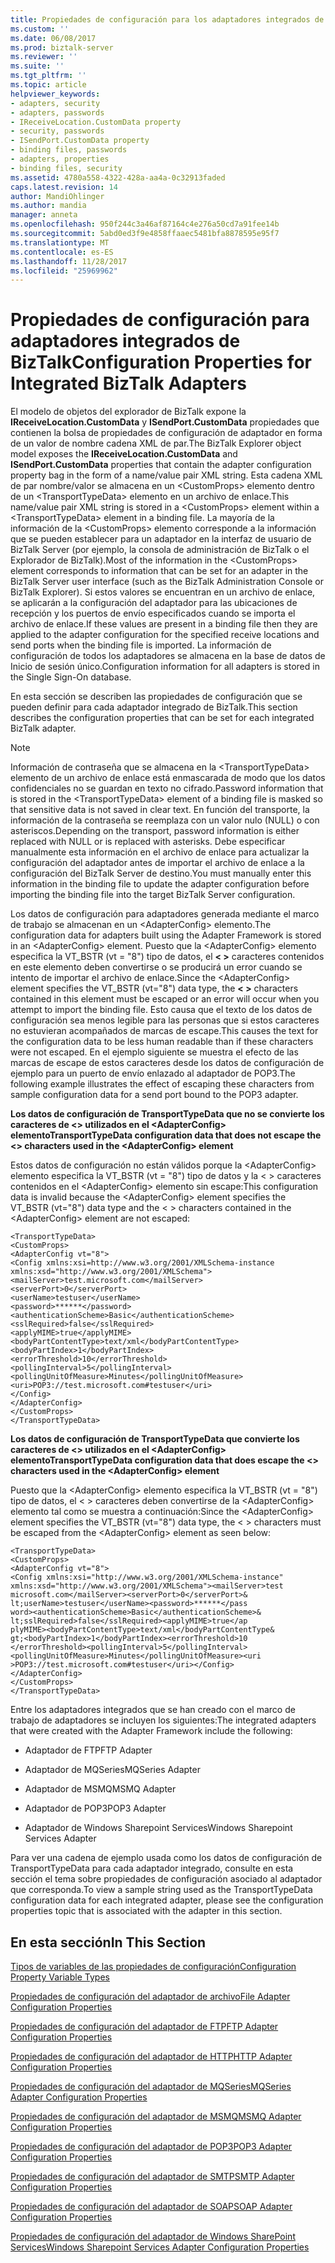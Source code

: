 ```yaml
---
title: Propiedades de configuración para los adaptadores integrados de BizTalk | Documentos de Microsoft
ms.custom: ''
ms.date: 06/08/2017
ms.prod: biztalk-server
ms.reviewer: ''
ms.suite: ''
ms.tgt_pltfrm: ''
ms.topic: article
helpviewer_keywords:
- adapters, security
- adapters, passwords
- IReceiveLocation.CustomData property
- security, passwords
- ISendPort.CustomData property
- binding files, passwords
- adapters, properties
- binding files, security
ms.assetid: 4780a558-4322-428a-aa4a-0c32913faded
caps.latest.revision: 14
author: MandiOhlinger
ms.author: mandia
manager: anneta
ms.openlocfilehash: 950f244c3a46af87164c4e276a50cd7a91fee14b
ms.sourcegitcommit: 5abd0ed3f9e4858ffaaec5481bfa8878595e95f7
ms.translationtype: MT
ms.contentlocale: es-ES
ms.lasthandoff: 11/28/2017
ms.locfileid: "25969962"
---
```

# <a name="configuration-properties-for-integrated-biztalk-adapters"></a><span data-ttu-id="c828c-102">Propiedades de configuración para adaptadores integrados de BizTalk</span><span class="sxs-lookup"><span data-stu-id="c828c-102">Configuration Properties for Integrated BizTalk Adapters</span></span>
<span data-ttu-id="c828c-103">El modelo de objetos del explorador de BizTalk expone la **IReceiveLocation.CustomData** y **ISendPort.CustomData** propiedades que contienen la bolsa de propiedades de configuración de adaptador en forma de un valor de nombre cadena XML de par.</span><span class="sxs-lookup"><span data-stu-id="c828c-103">The BizTalk Explorer object model exposes the **IReceiveLocation.CustomData** and **ISendPort.CustomData** properties that contain the adapter configuration property bag in the form of a name/value pair XML string.</span></span> <span data-ttu-id="c828c-104">Esta cadena XML de par nombre/valor se almacena en un \<CustomProps\> elemento dentro de un \<TransportTypeData\> elemento en un archivo de enlace.</span><span class="sxs-lookup"><span data-stu-id="c828c-104">This name/value pair XML string is stored in a \<CustomProps\> element within a \<TransportTypeData\> element in a binding file.</span></span> <span data-ttu-id="c828c-105">La mayoría de la información de la \<CustomProps\> elemento corresponde a la información que se pueden establecer para un adaptador en la interfaz de usuario de BizTalk Server (por ejemplo, la consola de administración de BizTalk o el Explorador de BizTalk).</span><span class="sxs-lookup"><span data-stu-id="c828c-105">Most of the information in the \<CustomProps\> element corresponds to information that can be set for an adapter in the BizTalk Server user interface (such as the BizTalk Administration Console or BizTalk Explorer).</span></span> <span data-ttu-id="c828c-106">Si estos valores se encuentran en un archivo de enlace, se aplicarán a la configuración del adaptador para las ubicaciones de recepción y los puertos de envío especificados cuando se importa el archivo de enlace.</span><span class="sxs-lookup"><span data-stu-id="c828c-106">If these values are present in a binding file then they are applied to the adapter configuration for the specified receive locations and send ports when the binding file is imported.</span></span> <span data-ttu-id="c828c-107">La información de configuración de todos los adaptadores se almacena en la base de datos de Inicio de sesión único.</span><span class="sxs-lookup"><span data-stu-id="c828c-107">Configuration information for all adapters is stored in the Single Sign-On database.</span></span>  
  
 <span data-ttu-id="c828c-108">En esta sección se describen las propiedades de configuración que se pueden definir para cada adaptador integrado de BizTalk.</span><span class="sxs-lookup"><span data-stu-id="c828c-108">This section describes the configuration properties that can be set for each integrated BizTalk adapter.</span></span>  
  
> [!NOTE]
>  <span data-ttu-id="c828c-109">Información de contraseña que se almacena en la \<TransportTypeData\> elemento de un archivo de enlace está enmascarada de modo que los datos confidenciales no se guardan en texto no cifrado.</span><span class="sxs-lookup"><span data-stu-id="c828c-109">Password information that is stored in the \<TransportTypeData\> element of a binding file is masked so that sensitive data is not saved in clear text.</span></span> <span data-ttu-id="c828c-110">En función del transporte, la información de la contraseña se reemplaza con un valor nulo (NULL) o con asteriscos.</span><span class="sxs-lookup"><span data-stu-id="c828c-110">Depending on the transport, password information is either replaced with NULL or is replaced with asterisks.</span></span> <span data-ttu-id="c828c-111">Debe especificar manualmente esta información en el archivo de enlace para actualizar la configuración del adaptador antes de importar el archivo de enlace a la configuración del BizTalk Server de destino.</span><span class="sxs-lookup"><span data-stu-id="c828c-111">You must manually enter this information in the binding file to update the adapter configuration before importing the binding file into the target BizTalk Server configuration.</span></span>  
  
 <span data-ttu-id="c828c-112">Los datos de configuración para adaptadores generada mediante el marco de trabajo se almacenan en un \<AdapterConfig\> elemento.</span><span class="sxs-lookup"><span data-stu-id="c828c-112">The configuration data for adapters built using the Adapter Framework is stored in an \<AdapterConfig\> element.</span></span> <span data-ttu-id="c828c-113">Puesto que la \<AdapterConfig\> elemento especifica la VT_BSTR (vt = "8") tipo de datos, el  **\< \>**  caracteres contenidos en este elemento deben convertirse o se producirá un error cuando se intento de importar el archivo de enlace.</span><span class="sxs-lookup"><span data-stu-id="c828c-113">Since the \<AdapterConfig\> element specifies the VT_BSTR (vt="8") data type, the **\< \>** characters contained in this element must be escaped or an error will occur when you attempt to import the binding file.</span></span> <span data-ttu-id="c828c-114">Esto causa que el texto de los datos de configuración sea menos legible para las personas que si estos caracteres no estuvieran acompañados de marcas de escape.</span><span class="sxs-lookup"><span data-stu-id="c828c-114">This causes the text for the configuration data to be less human readable than if these characters were not escaped.</span></span> <span data-ttu-id="c828c-115">En el ejemplo siguiente se muestra el efecto de las marcas de escape de estos caracteres desde los datos de configuración de ejemplo para un puerto de envío enlazado al adaptador de POP3.</span><span class="sxs-lookup"><span data-stu-id="c828c-115">The following example illustrates the effect of escaping these characters from sample configuration data for a send port bound to the POP3 adapter.</span></span>  
  
 <span data-ttu-id="c828c-116">**Los datos de configuración de TransportTypeData que no se convierte los caracteres de <> utilizados en el \<AdapterConfig\> elemento**</span><span class="sxs-lookup"><span data-stu-id="c828c-116">**TransportTypeData configuration data that does not escape the <> characters used in the \<AdapterConfig\> element**</span></span>  
  
 <span data-ttu-id="c828c-117">Estos datos de configuración no están válidos porque la \<AdapterConfig\> elemento especifica la VT_BSTR (vt = "8") tipo de datos y la \< \> caracteres contenidos en el \<AdapterConfig\> elemento sin escape:</span><span class="sxs-lookup"><span data-stu-id="c828c-117">This configuration data is invalid because the \<AdapterConfig\> element specifies the VT_BSTR (vt="8") data type and the \< \> characters contained in the \<AdapterConfig\> element are not escaped:</span></span>  
  
```  
<TransportTypeData>  
<CustomProps>  
<AdapterConfig vt="8">  
<Config xmlns:xsi=http://www.w3.org/2001/XMLSchema-instance xmlns:xsd="http://www.w3.org/2001/XMLSchema">  
<mailServer>test.microsoft.com</mailServer>  
<serverPort>0</serverPort>  
<userName>testuser</userName>  
<password>******</password>  
<authenticationScheme>Basic</authenticationScheme>  
<sslRequired>false</sslRequired>  
<applyMIME>true</applyMIME>  
<bodyPartContentType>text/xml</bodyPartContentType>  
<bodyPartIndex>1</bodyPartIndex>  
<errorThreshold>10</errorThreshold>  
<pollingInterval>5</pollingInterval>  
<pollingUnitOfMeasure>Minutes</pollingUnitOfMeasure>   
<uri>POP3://test.microsoft.com#testuser</uri>  
</Config>  
</AdapterConfig>  
</CustomProps>  
</TransportTypeData>  
```  
  
 <span data-ttu-id="c828c-118">**Los datos de configuración de TransportTypeData que convierte los caracteres de <> utilizados en el \<AdapterConfig\> elemento**</span><span class="sxs-lookup"><span data-stu-id="c828c-118">**TransportTypeData configuration data that does escape the <> characters used in the \<AdapterConfig\> element**</span></span>  
  
 <span data-ttu-id="c828c-119">Puesto que la \<AdapterConfig\> elemento especifica la VT_BSTR (vt = "8") tipo de datos, el \< \> caracteres deben convertirse de la \<AdapterConfig\> elemento tal como se muestra a continuación:</span><span class="sxs-lookup"><span data-stu-id="c828c-119">Since the \<AdapterConfig\> element specifies the VT_BSTR (vt="8") data type, the \< \> characters must be escaped from the \<AdapterConfig\> element as seen below:</span></span>  
  
```  
<TransportTypeData>  
<CustomProps>  
<AdapterConfig vt="8">  
<Config xmlns:xsi="http://www.w3.org/2001/XMLSchema-instance"  
xmlns:xsd="http://www.w3.org/2001/XMLSchema"><mailServer>test  
microsoft.com</mailServer><serverPort>0</serverPort>&  
lt;userName>testuser</userName><password>******</pass  
word><authenticationScheme>Basic</authenticationScheme>&  
lt;sslRequired>false</sslRequired><applyMIME>true</ap  
plyMIME><bodyPartContentType>text/xml</bodyPartContentType&  
gt;<bodyPartIndex>1</bodyPartIndex><errorThreshold>10  
</errorThreshold><pollingInterval>5</pollingInterval>  
<pollingUnitOfMeasure>Minutes</pollingUnitOfMeasure><uri  
>POP3://test.microsoft.com#testuser</uri></Config>  
</AdapterConfig>  
</CustomProps>  
</TransportTypeData>  
```  
  
 <span data-ttu-id="c828c-120">Entre los adaptadores integrados que se han creado con el marco de trabajo de adaptadores se incluyen los siguientes:</span><span class="sxs-lookup"><span data-stu-id="c828c-120">The integrated adapters that were created with the Adapter Framework include the following:</span></span>  
  
-   <span data-ttu-id="c828c-121">Adaptador de FTP</span><span class="sxs-lookup"><span data-stu-id="c828c-121">FTP Adapter</span></span>  
  
-   <span data-ttu-id="c828c-122">Adaptador de MQSeries</span><span class="sxs-lookup"><span data-stu-id="c828c-122">MQSeries Adapter</span></span>  
  
-   <span data-ttu-id="c828c-123">Adaptador de MSMQ</span><span class="sxs-lookup"><span data-stu-id="c828c-123">MSMQ Adapter</span></span>  
  
-   <span data-ttu-id="c828c-124">Adaptador de POP3</span><span class="sxs-lookup"><span data-stu-id="c828c-124">POP3 Adapter</span></span>  
  
-   <span data-ttu-id="c828c-125">Adaptador de Windows Sharepoint Services</span><span class="sxs-lookup"><span data-stu-id="c828c-125">Windows Sharepoint Services Adapter</span></span>  
  
 <span data-ttu-id="c828c-126">Para ver una cadena de ejemplo usada como los datos de configuración de TransportTypeData para cada adaptador integrado, consulte en esta sección el tema sobre propiedades de configuración asociado al adaptador que corresponda.</span><span class="sxs-lookup"><span data-stu-id="c828c-126">To view a sample string used as the TransportTypeData configuration data for each integrated adapter, please see the configuration properties topic that is associated with the adapter in this section.</span></span>  
  
## <a name="in-this-section"></a><span data-ttu-id="c828c-127">En esta sección</span><span class="sxs-lookup"><span data-stu-id="c828c-127">In This Section</span></span>  
 [<span data-ttu-id="c828c-128">Tipos de variables de las propiedades de configuración</span><span class="sxs-lookup"><span data-stu-id="c828c-128">Configuration Property Variable Types</span></span>](../core/configuration-property-variable-types.md)  
  
 [<span data-ttu-id="c828c-129">Propiedades de configuración del adaptador de archivo</span><span class="sxs-lookup"><span data-stu-id="c828c-129">File Adapter Configuration Properties</span></span>](../core/file-adapter-configuration-properties.md)  
  
 [<span data-ttu-id="c828c-130">Propiedades de configuración del adaptador de FTP</span><span class="sxs-lookup"><span data-stu-id="c828c-130">FTP Adapter Configuration Properties</span></span>](../core/ftp-adapter-configuration-properties.md)  
  
 [<span data-ttu-id="c828c-131">Propiedades de configuración del adaptador de HTTP</span><span class="sxs-lookup"><span data-stu-id="c828c-131">HTTP Adapter Configuration Properties</span></span>](../core/http-adapter-configuration-properties.md)  
  
 [<span data-ttu-id="c828c-132">Propiedades de configuración del adaptador de MQSeries</span><span class="sxs-lookup"><span data-stu-id="c828c-132">MQSeries Adapter Configuration Properties</span></span>](../core/mqseries-adapter-configuration-properties.md)  
  
 [<span data-ttu-id="c828c-133">Propiedades de configuración del adaptador de MSMQ</span><span class="sxs-lookup"><span data-stu-id="c828c-133">MSMQ Adapter Configuration Properties</span></span>](../core/msmq-adapter-configuration-properties.md)  
  
 [<span data-ttu-id="c828c-134">Propiedades de configuración del adaptador de POP3</span><span class="sxs-lookup"><span data-stu-id="c828c-134">POP3 Adapter Configuration Properties</span></span>](../core/pop3-adapter-configuration-properties.md)  
  
 [<span data-ttu-id="c828c-135">Propiedades de configuración del adaptador de SMTP</span><span class="sxs-lookup"><span data-stu-id="c828c-135">SMTP Adapter Configuration Properties</span></span>](../core/smtp-adapter-configuration-properties.md)  
  
 [<span data-ttu-id="c828c-136">Propiedades de configuración del adaptador de SOAP</span><span class="sxs-lookup"><span data-stu-id="c828c-136">SOAP Adapter Configuration Properties</span></span>](../core/soap-adapter-configuration-properties.md)  
  
 [<span data-ttu-id="c828c-137">Propiedades de configuración del adaptador de Windows SharePoint Services</span><span class="sxs-lookup"><span data-stu-id="c828c-137">Windows Sharepoint Services Adapter Configuration Properties</span></span>](../core/windows-sharepoint-services-adapter-configuration-properties.md)
